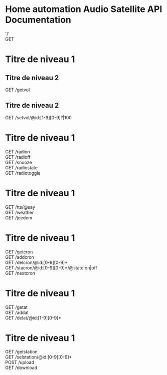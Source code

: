 <!DOCTYPE html>
<html>

<head>
  <meta charset="utf-8">
  <meta name="viewport" content="width=device-width, initial-scale=1.0">
  <title>api</title>
  <link rel="stylesheet" href="https://stackedit.io/style.css" />
</head>

<body class="stackedit">
  <div class="stackedit__html"><h1 id="home-automation-audio-satellite-api-documentation">Home automation Audio Satellite API Documentation</h1>
<p>'/'<br>
GET</p>
<h1 id="titre-de-niveau-1">Titre de niveau 1</h1>
<h2 id="titre-de-niveau-2">Titre de niveau 2</h2>
<p>GET /getvol</p>
<h2 id="titre-de-niveau-2-1">Titre de niveau 2</h2>
<p>GET /setvol/@id:[1-9][0-9]?|100</p>
<h1 id="titre-de-niveau-1-1">Titre de niveau 1</h1>
<p>GET /radion<br>
GET /radioff<br>
GET /snooze<br>
GET /radiostate<br>
GET /radiotoggle</p>
<h1 id="titre-de-niveau-1-2">Titre de niveau 1</h1>
<p>GET /tts/@say<br>
GET /weather<br>
GET /jeedom</p>
<h1 id="titre-de-niveau-1-3">Titre de niveau 1</h1>
<p>GET /getcron<br>
GET /addcron<br>
GET /delcron/@id:[0-9][0-9]*<br>
GET /stacron/@id:[0-9][0-9]*/@state:on|off<br>
GET /nextcron</p>
<h1 id="titre-de-niveau-1-4">Titre de niveau 1</h1>
<p>GET /getat<br>
GET /addat<br>
GET /delat/@id:[1-9][0-9]*</p>
<h1 id="titre-de-niveau-1-5">Titre de niveau 1</h1>
<p>GET /getstation<br>
GET /selstation/@id:[0-9][0-9]*<br>
POST /upload<br>
GET /download</p>
</div>
</body>

</html>
